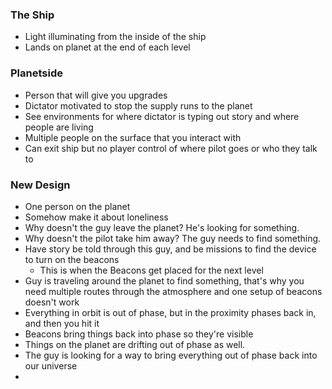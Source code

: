 ### The Ship
- Light illuminating from the inside of the ship
- Lands on planet at the end of each level

### Planetside
- Person that will give you upgrades
- Dictator motivated to stop the supply runs to the planet
- See environments for where dictator is typing out story and where people are living
- Multiple people on the surface that you interact with
- Can exit ship but no player control of where pilot goes or who they talk to

### New Design
- One person on the planet
- Somehow make it about loneliness
- Why doesn't the guy leave the planet? He's looking for something.
- Why doesn't the pilot take him away? The guy needs to find something.
- Have story be told through this guy, and be missions to find the device to turn on the beacons
  - This is when the Beacons get placed for the next level
- Guy is traveling around the planet to find something, that's why you need multiple routes through
  the atmosphere and one setup of beacons doesn't work
- Everything in orbit is out of phase, but in the proximity phases back in, and then you hit it
- Beacons bring things back into phase so they're visible
- Things on the planet are drifting out of phase as well.
- The guy is looking for a way to bring everything out of phase back into our universe
- 
